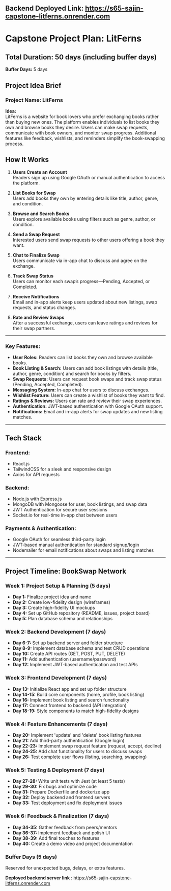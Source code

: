 ## Backend Deployed Link: https://s65-sajin-capstone-litferns.onrender.com


# Capstone Project Plan: LitFerns

## Total Duration: 50 days (including buffer days)  
**Buffer Days:** 5 days  

## Project Idea Brief
### Project Name: LitFerns

**Idea:**  
LitFerns is a website for book lovers who prefer exchanging books rather than buying new ones. The platform enables individuals to list books they own and browse books they desire. Users can make swap requests, communicate with book owners, and monitor swap progress. Additional features like feedback, wishlists, and reminders simplify the book-swapping process.

## How It Works

1. **Users Create an Account**  
   Readers sign up using Google OAuth or manual authentication to access the platform.

2. **List Books for Swap**  
   Users add books they own by entering details like title, author, genre, and condition.

3. **Browse and Search Books**  
   Users explore available books using filters such as genre, author, or condition.

4. **Send a Swap Request**  
   Interested users send swap requests to other users offering a book they want.

5. **Chat to Finalize Swap**  
   Users communicate via in-app chat to discuss and agree on the exchange.

6. **Track Swap Status**  
   Users can monitor each swap’s progress—Pending, Accepted, or Completed.

7. **Receive Notifications**  
   Email and in-app alerts keep users updated about new listings, swap requests, and status changes.

8. **Rate and Review Swaps**  
   After a successful exchange, users can leave ratings and reviews for their swap partners.

---

### Key Features:
- **User Roles:** Readers can list books they own and browse available books.
- **Book Listing & Search:** Users can add book listings with details (title, author, genre, condition) and search for books by filters.
- **Swap Requests:** Users can request book swaps and track swap status (Pending, Accepted, Completed).
- **Messaging System:** In-app chat for users to discuss exchanges.
- **Wishlist Feature:** Users can create a wishlist of books they want to find.
- **Ratings & Reviews:** Users can rate and review their swap experiences.
- **Authentication:** JWT-based authentication with Google OAuth support.
- **Notifications:** Email and in-app alerts for swap updates and new listing matches.

---

## Tech Stack

### **Frontend:**

* React.js
* TailwindCSS for a sleek and responsive design
* Axios for API requests

### **Backend:**

* Node.js with Express.js
* MongoDB with Mongoose for user, book listings, and swap data
* JWT Authentication for secure user sessions
* Socket.io for real-time in-app chat between users

### **Payments & Authentication:**

* Google OAuth for seamless third-party login
* JWT-based manual authentication for standard signup/login
* Nodemailer for email notifications about swaps and listing matches

---

## Project Timeline: BookSwap Network

### **Week 1: Project Setup & Planning (5 days)**
- **Day 1:** Finalize project idea and name
- **Day 2:** Create low-fidelity design (wireframes)
- **Day 3:** Create high-fidelity UI mockups
- **Day 4:** Set up GitHub repository (README, issues, project board)
- **Day 5:** Plan database schema and relationships

### **Week 2: Backend Development (7 days)**
- **Day 6-7:** Set up backend server and folder structure
- **Day 8-9:** Implement database schema and test CRUD operations
- **Day 10:** Create API routes (GET, POST, PUT, DELETE)
- **Day 11:** Add authentication (username/password)
- **Day 12:** Implement JWT-based authentication and test APIs

### **Week 3: Frontend Development (7 days)**
- **Day 13:** Initialize React app and set up folder structure
- **Day 14-15:** Build core components (home, profile, book listing)
- **Day 16:** Implement book listing and search functionality
- **Day 17:** Connect frontend to backend (API integration)
- **Day 18-19:** Style components to match high-fidelity designs

### **Week 4: Feature Enhancements (7 days)**
- **Day 20:** Implement 'update' and 'delete' book listing features
- **Day 21:** Add third-party authentication (Google login)
- **Day 22-23:** Implement swap request feature (request, accept, decline)
- **Day 24-25:** Add chat functionality for users to discuss swaps
- **Day 26:** Test complete user flows (listing, searching, swapping)

### **Week 5: Testing & Deployment (7 days)**
- **Day 27-28:** Write unit tests with Jest (at least 5 tests)
- **Day 29-30:** Fix bugs and optimize code
- **Day 31:** Prepare Dockerfile and dockerize app
- **Day 32:** Deploy backend and frontend servers
- **Day 33:** Test deployment and fix deployment issues

### **Week 6: Feedback & Finalization (7 days)**
- **Day 34-35:** Gather feedback from peers/mentors
- **Day 36-37:** Implement feedback and polish UI
- **Day 38-39:** Add final touches to features
- **Day 40:** Create a demo video and project documentation

### **Buffer Days (5 days)**
Reserved for unexpected bugs, delays, or extra features.

**Deployed backend server link** : https://s65-sajin-capstone-litferns.onrender.com

